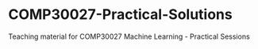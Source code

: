 # COMP30027-Practical-Solutions
 Teaching material for COMP30027 Machine Learning - Practical Sessions
